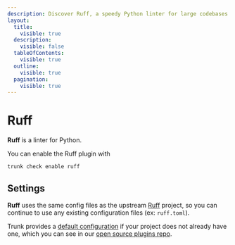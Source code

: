 ```yaml
---
description: Discover Ruff, a speedy Python linter for large codebases. Integrates with CI/IDEs and supports .py, .pyi, and Jupyter Notebooks.
layout:
  title:
    visible: true
  description:
    visible: false
  tableOfContents:
    visible: true
  outline:
    visible: true
  pagination:
    visible: true
---
```


# Ruff

**Ruff** is a linter for Python.

You can enable the Ruff plugin with

```shell
trunk check enable ruff
```

## Settings


**Ruff** uses the same config files as the
upstream [Ruff](https://github.com/astral-sh/ruff) project, so you can continue to use any
existing configuration files (ex: `ruff.toml`).
    

Trunk provides a [default configuration](https://github.com/trunk-io/plugins/tree/main/linters/ruff) if your project does not already have one,
which you can see in our [open source plugins repo](https://github.com/trunk-io/plugins/tree/main).
